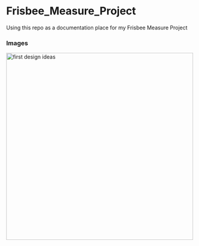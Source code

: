 # Frisbee_Measure_Project
Using this repo as a documentation place for my Frisbee Measure Project

 


### Images


<img src="Images/Frisbee Iteration #1.JPG" alt="first design ideas" width="500" height="500">



<br>
<br>




